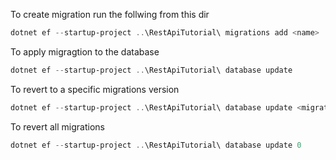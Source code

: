 ﻿To create migration run the follwing from this dir
```powershell
dotnet ef --startup-project ..\RestApiTutorial\ migrations add <name>
```

To apply migragtion to the database
```powershell
dotnet ef --startup-project ..\RestApiTutorial\ database update
```

To revert to a specific migrations version
```powershell
dotnet ef --startup-project ..\RestApiTutorial\ database update <migration-name>
```

To revert all migrations
```powershell
dotnet ef --startup-project ..\RestApiTutorial\ database update 0
```
